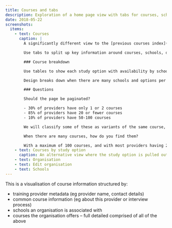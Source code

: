 ```yaml
---
title: Courses and tabs
description: Exploration of a home page view with tabs for courses, schools, default course and organisation details.
date: 2018-05-22
screenshots:
  items:
    - text: Courses
      caption: |
        A significantly different view to the [previous courses index](/publish-teacher-training-courses/course-with-parts#courses). Created alongside [course variants in search and compare](https://search-and-compare-beta.herokuapp.com/history/variants).

        Use tabs to split up key information around courses, schools, default course information and the organisation’s metadata.

        ### Course breakdown

        Use tables to show each study option with availability by school.

        Design breaks down when there are many schools and options per course. eg United Teaching National SCITT has about 10 schools with 4 variants (PGCE, QTS, salaried, no salary) which would be a table of 40 rows per course.

        ### Questions

        Should the page be paginated?

        - 30% of providers have only 1 or 2 courses
        - 85% of providers have 20 or fewer courses
        - 10% of providers have 50-100 courses

        We will classify some of these as variants of the same course, so numbers will be less. Some courses from School Direct schools may be bundled up into courses by the overall provider, so the number may increase. The net ought to be similar.

        When there are many courses, how do you find them?

        With a maximum of 100 courses, and with most providers having 20 or fewer courses, ordering by subject should be enough.
    - text: Courses by study option
      caption: An alternative view where the study option is pulled out of the table to reduce the number of rows for courses with many options and schools.
    - text: Organisation
    - text: Edit organisation
    - text: Schools
---
```


This is a visualisation of course information structured by:

- training provider metadata (eg provider name, contact details)
- common course information (eg about this provider or interview process)
- schools an organisation is associated with
- courses the organisation offers – full detailed comprised of all of the above
